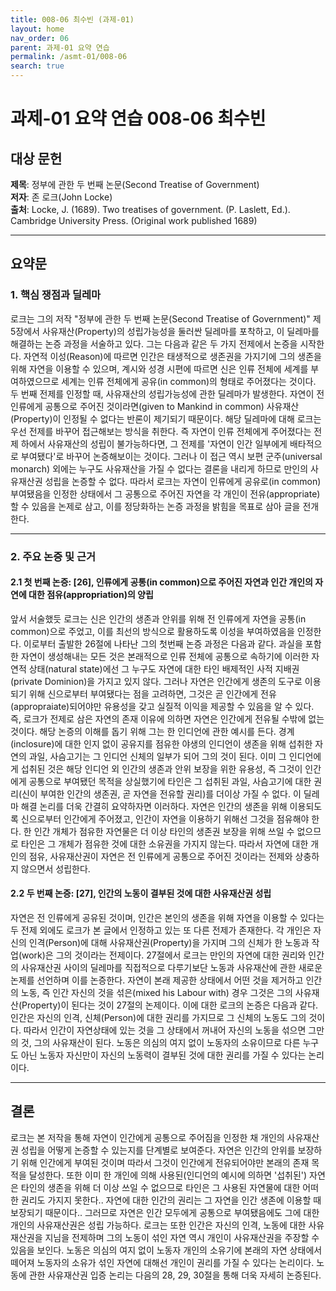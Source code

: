 ```yaml
---
title: 008-06 최수빈 (과제-01)
layout: home
nav_order: 06
parent: 과제-01 요약 연습
permalink: /asmt-01/008-06
search: true
---
```


# 과제-01 요약 연습 008-06 최수빈 

## 대상 문헌  
**제목**: 정부에 관한 두 번째 논문(Second Treatise of Government)  
**저자**: 존 로크(John Locke)  
**출처**: Locke, J. (1689). Two treatises of government. (P. Laslett, Ed.). Cambridge University Press. (Original work published 1689)  

---

## 요약문  

### 1. 핵심 쟁점과 딜레마  
로크는 그의 저작 "정부에 관한 두 번째 논문(Second Treatise of Government)" 제5장에서 사유재산(Property)의 성립가능성을 둘러싼 딜레마를 포착하고, 이 딜레마를 해결하는 논증 과정을 서술하고 있다. 그는 다음과 같은 두 가지 전제에서 논증을 시작한다. 자연적 이성(Reason)에 따르면 인간은 태생적으로 생존권을 가지기에 그의 생존을 위해 자연을 이용할 수 있으며, 계시와 성경 시편에 따르면 신은 인류 전체에 세계를 부여하였으므로 세계는 인류 전체에게 공유(in common)의 형태로 주어졌다는 것이다. 두 번째 전제를 인정할 때, 사유재산의 성립가능성에 관한 딜레마가 발생한다. 자연이 전 인류에게 공통으로 주어진 것이라면(given to Mankind in common) 사유재산(Property)이 인정될 수 없다는 반론이 제기되기 때문이다. 해당 딜레마에 대해 로크는 우선 전제를 바꾸어 접근해보는 방식을 취한다. 즉 자연이 인류 전체에게 주어졌다는 전제 하에서 사유재산의 성립이 불가능하다면, 그 전제를 '자연이 인간 일부에게 배타적으로 부여됐다'로 바꾸어 논증해보이는 것이다. 그러나 이 접근 역시 보편 군주(universal monarch) 외에는 누구도 사유재산을 가질 수 없다는 결론을 내리게 하므로 만인의 사유재산권 성립을 논증할 수 없다. 따라서 로크는 자연이 인류에게 공유로(in common) 부여됐음을 인정한 상태에서 그 공통으로 주어진 자연을 각 개인이 전유(appropriate)할 수 있음을 논제로 삼고, 이를 정당화하는 논증 과정을 밝힘을 목표로 삼아 글을 전개한다.

---

### 2. 주요 논증 및 근거  

#### 2.1 첫 번째 논증: [26], 인류에게 공통(in common)으로 주어진 자연과 인간 개인의 자연에 대한 점유(appropriation)의 양립
앞서 서술했듯 로크는 신은 인간의 생존과 안위를 위해 전 인류에게 자연을 공통(in common)으로 주었고, 이를 최선의 방식으로 활용하도록 이성을 부여하였음을 인정한다. 이로부터 출발한 26절에 나타난 그의 첫번째 논증 과정은 다음과 같다. 과실을 포함한 자연이 생성해내는 모든 것은 본래적으로 인류 전체에 공통으로 속하기에 이러한 자연적 상태(natural state)에선 그 누구도 자연에 대한 타인 배제적인 사적 지배권(private Dominion)을 가지고 있지 않다. 그러나 자연은 인간에게 생존의 도구로 이용되기 위해 신으로부터 부여됐다는 점을 고려하면, 그것은 곧 인간에게 전유(appropraiate)되어야만 유용성을 갖고 실질적 이익을 제공할 수 있음을 알 수 있다. 즉, 로크가 전제로 삼은 자연의 존재 이유에 의하면 자연은 인간에게 전유될 수밖에 없는 것이다. 해당 논증의 이해를 돕기 위해 그는 한 인디언에 관한 예시를 든다. 경계(inclosure)에 대한 인지 없이 공유지를 점유한 야생의 인디언이 생존을 위해 섭취한 자연의 과일, 사슴고기는 그 인디언 신체의 일부가 되어 그의 것이 된다. 이미 그 인디언에게 섭취된 것은 해당 인디언 외 인간의 생존과 안위 보장을 위한 유용성, 즉 그것이 인간에게 공통으로 부여됐던 목적을 상실했기에 타인은 그 섭취된 과일, 사슴고기에 대한 권리(신이 부여한 인간의 생존권, 곧 자연을 전유할 권리)를 더이상 가질 수 없다. 이 딜레마 해결 논리를 더욱 간결히 요약하자면 이러하다. 자연은 인간의 생존을 위해 이용되도록 신으로부터 인간에게 주어졌고, 인간이 자연을 이용하기 위해선 그것을 점유해야 한다. 한 인간 개체가 점유한 자연물은 더 이상 타인의 생존권 보장을 위해 쓰일 수 없으므로 타인은 그 개체가 점유한 것에 대한 소유권을 가지지 않는다. 따라서 자연에 대한 개인의 점유, 사유재산권이 자연은 전 인류에게 공통으로 주어진 것이라는 전제와 상충하지 않으면서 성립한다.

#### 2.2 두 번째 논증: [27], 인간의 노동이 결부된 것에 대한 사유재산권 성립  
자연은 전 인류에게 공유된 것이며, 인간은 본인의 생존을 위해 자연을 이용할 수 있다는 두 전제 외에도 로크가 본 글에서 인정하고 있는 또 다른 전제가 존재한다. 각 개인은 자신의 인격(Person)에 대해 사유재산권(Property)을 가지며 그의 신체가 한 노동과 작업(work)은 그의 것이라는 전제이다. 27절에서 로크는 만인의 자연에 대한 권리와 인간의 사유재산권 사이의 딜레마를 직접적으로 다루기보단 노동과 사유재산에 관한 새로운 논제를 선언하며 이를 논증한다. 자연이 본래 제공한 상태에서 어떤 것을 제거하고 인간의 노동, 즉 인간 자신의 것을 섞은(mixed his Labour with) 경우 그것은 그의 사유재산(Property)이 된다는 것이 27절의 논제이다. 이에 대한 로크의 논증은 다음과 같다. 인간은 자신의 인격, 신체(Person)에 대한 권리를 가지므로 그 신체의 노동도 그의 것이다. 따라서 인간이 자연상태에 있는 것을 그 상태에서 꺼내어 자신의 노동을 섞으면 그만의 것, 그의 사유재산이 된다. 노동은 의심의 여지 없이 노동자의 소유이므로 다른 누구도 아닌 노동자 자신만이 자신의 노동력이 결부된 것에 대한 권리를 가질 수 있다는 논리이다. 

---

## 결론  
로크는 본 저작을 통해 자연이 인간에게 공통으로 주어짐을 인정한 채 개인의 사유재산권 성립을 어떻게 논증할 수 있는지를 단계별로 보여준다. 자연은 인간의 안위를 보장하기 위해 인간에게 부여된 것이며 따라서 그것이 인간에게 전유되어야만 본래의 존재 목적을 달성한다. 또한 이미 한 개인에 의해 사용된(인디언의 예시에 의하면 '섭취된') 자연은 타인의 생존을 위해 더 이상 쓰일 수 없으므로 타인은 그 사용된 자연물에 대한 어떠한 권리도 가지지 못한다.. 자연에 대한 인간의 권리는 그 자연을 인간 생존에 이용할 때 보장되기 때문이다.. 그러므로 자연은 인간 모두에게 공통으로 부여됐음에도 그에 대한 개인의 사유재산권은 성립 가능하다. 로크는 또한 인간은 자신의 인격, 노동에 대한 사유재산권을 지님을 전제하며 그의 노동이 섞인 자연 역시 개인이 사유재산권을 주장할 수 있음을 보인다. 노동은 의심의 여지 없이 노동자 개인의 소유기에 본래의 자연 상태에서 떼어져 노동자의 소유가 섞인 자연에 대해선 개인이 권리를 가질 수 있다는 논리이다. 노동에 관한 사유재산권 입증 논리는 다음의 28, 29, 30절을 통해 더욱 자세히 논증된다. 